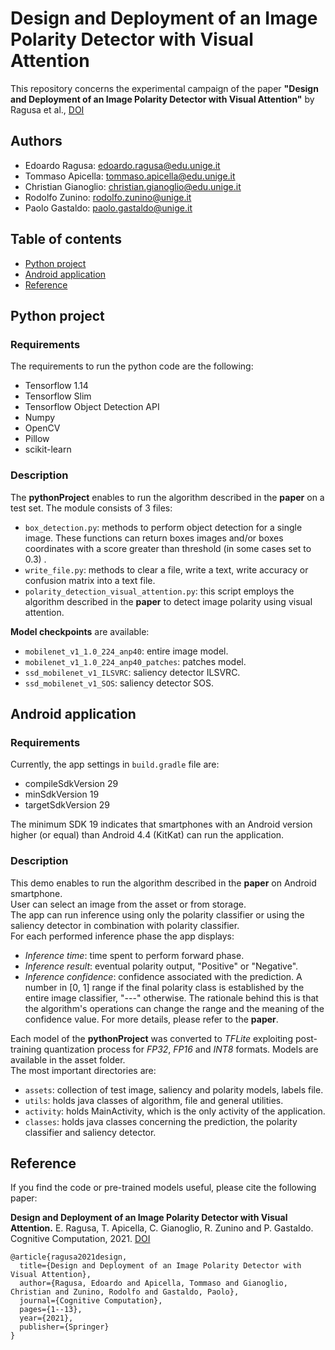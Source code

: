 # Design and Deployment of an Image Polarity Detector with Visual Attention
This repository concerns the experimental campaign of the paper **"Design and Deployment of an Image Polarity Detector with Visual Attention"** by Ragusa et al., [DOI](https://doi.org/10.1007/s12559-021-09829-6)

## Authors
* Edoardo Ragusa: edoardo.ragusa@edu.unige.it
* Tommaso Apicella: tommaso.apicella@edu.unige.it
* Christian Gianoglio: christian.gianoglio@edu.unige.it
* Rodolfo Zunino: rodolfo.zunino@unige.it
* Paolo Gastaldo: paolo.gastaldo@unige.it

## Table of contents
* [Python project](#python-project)
* [Android application](#android-application)
* [Reference](#reference)

## Python project
### Requirements
The requirements to run the python code are the following:
* Tensorflow 1.14
* Tensorflow Slim
* Tensorflow Object Detection API
* Numpy
* OpenCV
* Pillow
* scikit-learn

### Description
The **pythonProject** enables to run the algorithm described in the **paper** on a test set.
The module consists of 3 files:
* `box_detection.py`: methods to perform object detection for a single image. These functions can return boxes images
  and/or boxes coordinates with a score greater than threshold (in some cases set to 0.3) .
* `write_file.py`: methods to clear a file, write a text, write accuracy or confusion matrix into a text file.
* `polarity_detection_visual_attention.py`: this script employs the algorithm described in the **paper** to detect image polarity using visual attention.

**Model checkpoints** are available:
* `mobilenet_v1_1.0_224_anp40`: entire image model.
* `mobilenet_v1_1.0_224_anp40_patches`: patches model.
* `ssd_mobilenet_v1_ILSVRC`: saliency detector ILSVRC.
* `ssd_mobilenet_v1_SOS`: saliency detector SOS.


## Android application
### Requirements
Currently, the app settings in `build.gradle` file are:
* compileSdkVersion 29
* minSdkVersion 19
* targetSdkVersion 29

The minimum SDK 19 indicates that smartphones with an Android version higher (or equal) than Android 4.4 (KitKat) can run the application. 

### Description
This demo enables to run the algorithm described in the **paper** on Android smartphone.\
User can select an image from the asset or from storage.\
The app can run inference using only the polarity classifier or using the saliency detector in combination with polarity classifier.\
For each performed inference phase the app displays:
* *Inference time*: time spent to perform forward phase.
* *Inference result*: eventual polarity output, "Positive" or "Negative".
* *Inference confidence*: confidence associated with the prediction. A number in [0, 1] range if the final polarity class is established by the entire image classifier, "---" otherwise. The rationale behind this is that the algorithm's operations can change the range and the meaning of the confidence value. For more details, please refer to the **paper**.

Each model of the **pythonProject** was converted to *TFLite* exploiting post-training quantization process for *FP32*, *FP16* and *INT8* formats. Models are available in the asset folder.\
The most important directories are:
* `assets`: collection of test image, saliency and polarity models, labels file.
* `utils`: holds java classes of algorithm, file and general utilities.
* `activity`: holds MainActivity, which is the only activity of the application.
* `classes`: holds java classes concerning the prediction, the polarity classifier and saliency detector.

## Reference
If you find the code or pre-trained models useful, please cite the following paper:

**Design and Deployment of an Image Polarity Detector with Visual Attention.** E. Ragusa, T. Apicella, C. Gianoglio, R. Zunino and P. Gastaldo. Cognitive Computation, 2021. [DOI](https://doi.org/10.1007/s12559-021-09829-6)

    @article{ragusa2021design,
      title={Design and Deployment of an Image Polarity Detector with Visual Attention},
      author={Ragusa, Edoardo and Apicella, Tommaso and Gianoglio, Christian and Zunino, Rodolfo and Gastaldo, Paolo},
      journal={Cognitive Computation},
      pages={1--13},
      year={2021},
      publisher={Springer}
    }
